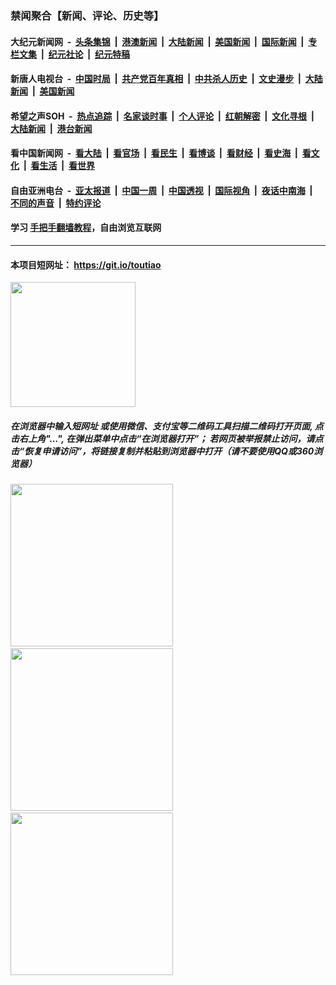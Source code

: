 ### 禁闻聚合【新闻、评论、历史等】

#### 大纪元新闻网 &nbsp;-&nbsp; [头条集锦](indexes/E头条集锦.md?t=03132302) &nbsp;|&nbsp; [港澳新闻](indexes/E港澳新闻.md?t=03132302)  &nbsp;|&nbsp; [大陆新闻](indexes/E大陆新闻.md?t=03132302) &nbsp;|&nbsp; [美国新闻](indexes/E美国新闻.md?t=03132302) &nbsp;|&nbsp; [国际新闻](indexes/E国际新闻.md?t=03132302) &nbsp;|&nbsp; [专栏文集](indexes/E专栏文集.md?t=03132302) &nbsp;|&nbsp; [纪元社论](indexes/E纪元社论.md?t=03132302) &nbsp;|&nbsp; [纪元特稿](indexes/E纪元特稿.md?t=03132302) 

#### 新唐人电视台 &nbsp;-&nbsp; [中国时局](indexes/N中国时局.md?t=03132302) &nbsp;|&nbsp; [共产党百年真相](indexes/N共产党百年真相.md?t=03132302) &nbsp;|&nbsp; [中共杀人历史](indexes/N中共杀人历史.md?t=03132302) &nbsp;|&nbsp; [文史漫步](indexes/N文史漫步.md?t=03132302) &nbsp;|&nbsp; [大陆新闻](indexes/N大陆新闻.md?t=03132302) &nbsp;|&nbsp; [美国新闻](indexes/N美国新闻.md?t=03132302)

#### 希望之声SOH &nbsp;-&nbsp; [热点追踪](indexes/H热点追踪.md?t=03132302) &nbsp;|&nbsp; [名家谈时事](indexes/H名家谈时事.md?t=03132302) &nbsp;|&nbsp; [个人评论](indexes/H个人评论.md?t=03132302)  &nbsp;|&nbsp; [红朝解密](indexes/H红朝解密.md?t=03132302) &nbsp;|&nbsp; [文化寻根](indexes/H文化寻根.md?t=03132302) &nbsp;|&nbsp; [大陆新闻](indexes/H大陆新闻.md?t=03132302) &nbsp;|&nbsp; [港台新闻](indexes/H港台新闻.md?t=03132302)

#### 看中国新闻网 &nbsp;-&nbsp; [看大陆](indexes/S看大陆.md?t=03132302) &nbsp;|&nbsp; [看官场](indexes/S看官场.md?t=03132302) &nbsp;|&nbsp; [看民生](indexes/S看民生.md?t=03132302)  &nbsp;|&nbsp; [看博谈](indexes/S看博谈.md?t=03132302) &nbsp;|&nbsp; [看财经](indexes/S看财经.md?t=03132302) &nbsp;|&nbsp; [看史海](indexes/S看史海.md?t=03132302) &nbsp;|&nbsp; [看文化](indexes/S看文化.md?t=03132302) &nbsp;|&nbsp; [看生活](indexes/S看生活.md?t=03132302) &nbsp;|&nbsp; [看世界](indexes/S看世界.md?t=03132302)

#### 自由亚洲电台 &nbsp;-&nbsp; [亚太报道](indexes/R亚太报道.md?t=03132302) &nbsp;|&nbsp; [中国一周](indexes/R中国一周.md?t=03132302) &nbsp;|&nbsp; [中国透视](indexes/R中国透视.md?t=03132302)  &nbsp;|&nbsp; [国际视角](indexes/R国际视角.md?t=03132302) &nbsp;|&nbsp; [夜话中南海](indexes/R夜话中南海.md?t=03132302) &nbsp;|&nbsp; [不同的声音](indexes/R不同的声音.md?t=03132302) &nbsp;|&nbsp; [特约评论](indexes/R特约评论.md?t=03132302)

#### 学习 [手把手翻墙教程](https://github.com/gfw-breaker/guides/wiki)，自由浏览互联网

----

#### 本项目短网址： https://git.io/toutiao
<img src="https://raw.githubusercontent.com/gfw-breaker/banned-news/master/scripts/img/qr.png" width="200px"/>  

##### 在浏览器中输入短网址 或使用微信、支付宝等二维码工具扫描二维码打开页面, 点击右上角"...", 在弹出菜单中点击“在浏览器打开”； 若网页被举报禁止访问，请点击“恢复申请访问”，将链接复制并粘贴到浏览器中打开（请不要使用QQ或360浏览器）

<img src="https://raw.githubusercontent.com/gfw-breaker/banned-news/master/scripts/img/1.png" width="260px"/> &nbsp; <img src="https://raw.githubusercontent.com/gfw-breaker/banned-news/master/scripts/img/2.png" width="260px"/> &nbsp; <img src="https://raw.githubusercontent.com/gfw-breaker/banned-news/master/scripts/img/3.png" width="260px"/>
